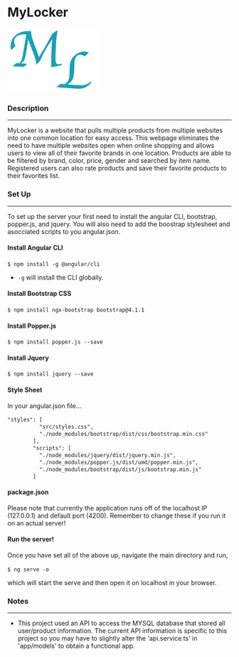 # MyLocker
<img src="https://raw.githubusercontent.com/liamlows/CSE3345_MyLocker/master/MyLocker/src/assets/img/ml.png" width="40%" height="40%">

### Description
-------------
MyLocker is a website that pulls multiple products from multiple websites into one common location for easy access. This webpage eliminates the need to have multiple websites open when online shopping and allows users to view all of their favorite brands in one location. Products are able to be filtered by brand, color, price, gender and searched by item name. Registered users can also rate products and save their favorite products to their favorites list.

### Set Up
-------------
To set up the server your first need to install the angular CLI, bootstrap, popper.js, and jquery. You will also need to add the boostrap stylesheet and asocciated scripts to you angular.json.

#### Install Angular CLI
`$ npm install -g @angular/cli`
 + `-g` will install the CLI globally.

#### Install Bootstrap CSS
`$ npm install ngx-bootstrap bootstrap@4.1.1`
#### Install Popper.js
`$ npm install popper.js --save`
#### Install Jquery
`$ npm install jquery --save`

#### Style Sheet
In your angular.json file...

	"styles": [  
              "src/styles.css",  
              "./node_modules/bootstrap/dist/css/bootstrap.min.css"  
            ],  
            "scripts": [              
              "./node_modules/jquery/dist/jquery.min.js",  
              "./node_modules/popper.js/dist/umd/popper.min.js",  
              "./node_modules/bootstrap/dist/js/bootstrap.min.js"  
            ]   

#### package.json
Please note that currently the application runs off of the localhost IP (127.0.0.1) and default port (4200). Remember to change these if you run it on an actual server!

#### Run the server!
Once you have set all of the above up, navigate the main directory and run,

`$ ng serve -o`

which will start the serve and then open it on localhost in your browser.

### Notes
-------------
- This project used an API to access the MYSQL database that stored all user/product information. The current API information is specific to this project so you may have to slightly alter the 'api.service.ts' in 'app/models' to obtain a functional app.
